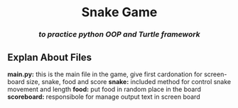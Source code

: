 <h1 align=center>Snake Game</h1>
<h3 align=center><i>to practice python OOP and Turtle framework</i></h3>

## Explan About Files
**main.py:** this is the main file in the game, give first cardonation for screen-board size, snake, food and score
**snake:** included method for control snake movement and length
**food:** put food in random place in the board
**scoreboard:** responsibole for manage output text in screen board 

